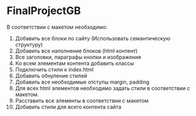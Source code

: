 # FinalProjectGB
В соответствии с макетом необходимо:
1. Добавить все блоки по сайту (Использовать семантическую структуру)
2. Добавить все наполнение блоков (html контент)
3. Все заголовки, параграфы кнопки и изображения
4. Ко всем элементам контента добавить классы
5. Подключить стили к index.html
6. Добавить обнуление стилей
7. Добавить все необходимые отступы margin, padding
8. Для всех html элементов необходимо задать стили в соответствии с
макетом.
9. Расставить все элементы в соответствии с макетом
10. Добавить стили для всего контента сайта
